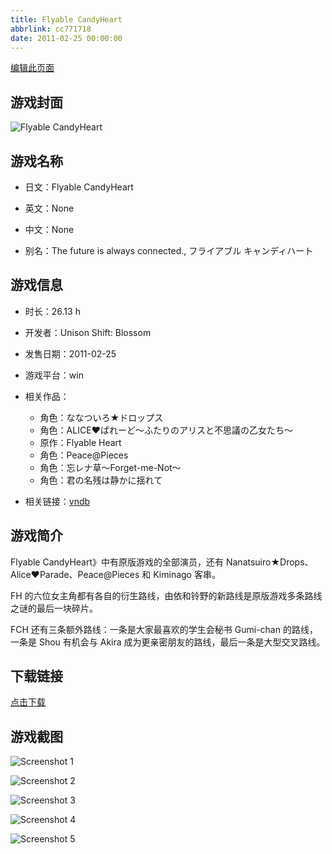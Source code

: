 ```yaml
---
title: Flyable CandyHeart
abbrlink: cc771718
date: 2011-02-25 00:00:00
---
```

[编辑此页面](https://github.com/ACG-3/ADV3-source/blob/main/source/_posts/games/Flyable%20CandyHeart.md)

## 游戏封面

![Flyable CandyHeart](https://pan.timero.xyz/d/onedrive/img_lib_001/Flyable%20CandyHeart_cover.avif)


## 游戏名称

- 日文：Flyable CandyHeart
- 英文：None
- 中文：None

- 别名：The future is always connected., フライアブル キャンディハート


## 游戏信息

- 时长：26.13 h
- 开发者：Unison Shift: Blossom
- 发售日期：2011-02-25
- 游戏平台：win
- 相关作品：
   - 角色：ななついろ★ドロップス
   - 角色：ALICE♥ぱれーど～ふたりのアリスと不思議の乙女たち～
   - 原作：Flyable Heart
   - 角色：Peace@Pieces
   - 角色：忘レナ草～Forget-me-Not～
   - 角色：君の名残は静かに揺れて

- 相关链接：[vndb](https://vndb.org/v5575)


## 游戏简介

Flyable CandyHeart》中有原版游戏的全部演员，还有 Nanatsuiro★Drops、Alice♥Parade、Peace@Pieces 和 Kiminago 客串。

FH 的六位女主角都有各自的衍生路线，由依和铃野的新路线是原版游戏多条路线之谜的最后一块碎片。

FCH 还有三条额外路线：一条是大家最喜欢的学生会秘书 Gumi-chan 的路线，一条是 Shou 有机会与 Akira 成为更亲密朋友的路线，最后一条是大型交叉路线。


## 下载链接

[点击下载](https://pan.timero.xyz/onedrive/adv_lib_001/Flyable%20CandyHeart)


## 游戏截图


![Screenshot 1](https://pan.timero.xyz/d/onedrive/img_lib_001/Flyable%20CandyHeart_Screenshot_1.avif)

![Screenshot 2](https://pan.timero.xyz/d/onedrive/img_lib_001/Flyable%20CandyHeart_Screenshot_2.avif)

![Screenshot 3](https://pan.timero.xyz/d/onedrive/img_lib_001/Flyable%20CandyHeart_Screenshot_3.avif)

![Screenshot 4](https://pan.timero.xyz/d/onedrive/img_lib_001/Flyable%20CandyHeart_Screenshot_4.avif)

![Screenshot 5](https://pan.timero.xyz/d/onedrive/img_lib_001/Flyable%20CandyHeart_Screenshot_5.avif)

